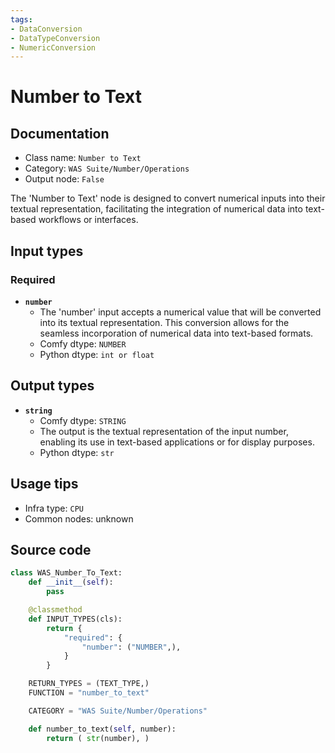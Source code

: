 ```yaml
---
tags:
- DataConversion
- DataTypeConversion
- NumericConversion
---
```


# Number to Text
## Documentation
- Class name: `Number to Text`
- Category: `WAS Suite/Number/Operations`
- Output node: `False`

The 'Number to Text' node is designed to convert numerical inputs into their textual representation, facilitating the integration of numerical data into text-based workflows or interfaces.
## Input types
### Required
- **`number`**
    - The 'number' input accepts a numerical value that will be converted into its textual representation. This conversion allows for the seamless incorporation of numerical data into text-based formats.
    - Comfy dtype: `NUMBER`
    - Python dtype: `int or float`
## Output types
- **`string`**
    - Comfy dtype: `STRING`
    - The output is the textual representation of the input number, enabling its use in text-based applications or for display purposes.
    - Python dtype: `str`
## Usage tips
- Infra type: `CPU`
- Common nodes: unknown


## Source code
```python
class WAS_Number_To_Text:
    def __init__(self):
        pass

    @classmethod
    def INPUT_TYPES(cls):
        return {
            "required": {
                "number": ("NUMBER",),
            }
        }

    RETURN_TYPES = (TEXT_TYPE,)
    FUNCTION = "number_to_text"

    CATEGORY = "WAS Suite/Number/Operations"

    def number_to_text(self, number):
        return ( str(number), )

```

